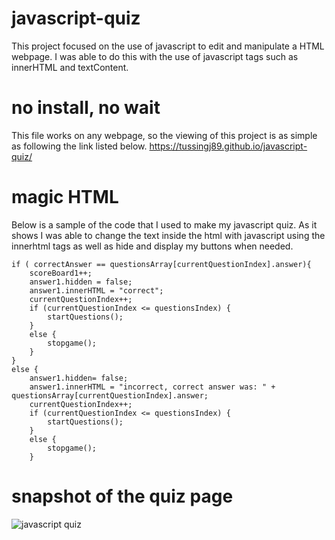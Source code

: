 # javascript-quiz
This project focused on the use of javascript to edit and manipulate a HTML webpage. I was able to do this with the use of javascript tags such as innerHTML and textContent. 

# no install, no wait

This file works on any webpage, so the viewing of this project is as simple as following the link listed below.
https://tussingj89.github.io/javascript-quiz/


# magic HTML

Below is a sample of the code that I used to make my javascript quiz. As it shows I was able to change the text inside the html with javascript using the innerhtml tags as well as hide and display my buttons when needed.


    if ( correctAnswer == questionsArray[currentQuestionIndex].answer){
        scoreBoard1++;
        answer1.hidden = false;
        answer1.innerHTML = "correct";
        currentQuestionIndex++;
        if (currentQuestionIndex <= questionsIndex) {
            startQuestions();
        }
        else {
            stopgame();
        }
    }
    else {
        answer1.hidden= false;
        answer1.innerHTML = "incorrect, correct answer was: " + questionsArray[currentQuestionIndex].answer;
        currentQuestionIndex++;
        if (currentQuestionIndex <= questionsIndex) {
            startQuestions();
        }
        else {
            stopgame();
        }

# snapshot of the quiz page

![javascript quiz](assets/javascript-quiz.png)
